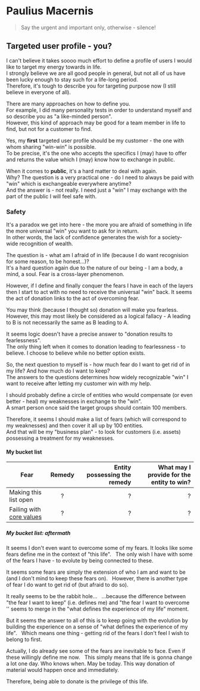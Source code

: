 # Paulius Macernis

> Say the urgent and important only, otherwise - silence!


## Targeted user profile - you?

I can't believe it takes soooo much effort to define a profile of users I would like to target my energy towards in life.  
I strongly believe we are all good people in general, but not all of us have been lucky enough to stay such for a life-long period.  
Therefore, it's tough to describe you for targeting purpose now (I still believe in everyone of all).  

There are many approaches on how to define you.  
For example, I did many personality tests in order to understand myself and so describe you as "a like-minded person".  
However, this kind of approach may be good for a team member in life to find, but not for a customer to find. 

Yes, my **first** targeted user profile should be my customer - the one with whom sharing "win-win" is possible.  
To be precise, it's the one who accepts the specifics I (may) have to offer and returns the value which I (may) know how to exchange in public.  

When it comes to **public**, it's a hard matter to deal with again.  
Why? The question is a very practical one - do I need to always be paid with "win" which is exchangeable everywhere anytime?  
And the answer is - not really. I need just a "win" I may exchange with the part of the public I will feel safe with.  

### Safety  

It's a paradox we get into here - the more you are afraid of something in life the more universal "win" you want to ask for in return.  
In other words, the lack of confidence generates the wish for a society-wide recognition of wealth.  

The question is - what am I afraid of in life (because I do want recognision for some reason, to be honest...)?  
It's a hard question again due to the nature of our being - I am a body, a mind, a soul. Fear is a cross-layer phenomenon.  

However, if I define and finally conquer the fears I have in each of the layers then I start to act with no need to receive the universal "win" back.
It seems the act of donation links to the act of overcoming fear.  

You may think (because I thought so) donation will make you fearless.  
However, this may most likely be considered as a logical fallacy - A leading to B is not necessarily the same as B leading to A.  

It seems logic doesn't have a precise answer to "donation results to fearlessness".  
The only thing left when it comes to donation leading to fearlessness - to believe. I choose to believe while no better option exists.  

So, the next question to myself is - how much fear do I want to get rid of in my life? And how much do I want to keep?  
The answers to the questions determines how widely recognizable "win" I want to receive after letting my customer win with my help.  

I should probably define a circle of entities who would compensate (or even better - heal) my weaknesses in exchange to the "win".  
A smart person once said the target groups should contain 100 members.  

Therefore, it seems I should make a list of fears (which will correspond to my weaknesses) and then cover it all up by 100 entities.  
And that will be my "business plan" - to look for customers (i.e. assets) possessing a treatment for my weaknesses.  

#### My bucket list

| Fear                       | Remedy        | Entity possessing the remedy  | What may I provide for the entity to win? |
| -------------------------- |:-------------:| -----------------------------:| -----------------------------------------:|
| Making this list open      | ?             | ?                             | ?                                         |
| Failing with [core values](https://github.com/PauliusMacernis/pauliusmacernis.github.io/blob/main/README.core-values.md)   | ?             | ?                             | ?                                         |


##### My bucket list: aftermath

It seems I don't even want to overcome some of my fears. It looks like some fears define me in the context of "this life".   
The only wish I have with some of the fears I have - to evolute by being connected to these.  

It seems some fears are simply the extension of who I am and want to be (and I don't mind to keep these fears on).  
However, there is another type of fear I do want to get rid of (but afraid to do so).  

It really seems to be the rabbit hole...  
...because the difference between "the fear I want to keep" (i.e. defines me) and "the fear I want to overcome '' seems to merge in the "what defines the experience of my life" moment.  

But it seems the answer to all of this is to keep going with the evolution by building the experience on a sense of "what defines the experience of my life".  
Which means one thing - getting rid of the fears I don't feel I wish to belong to first.  

Actually, I do already see some of the fears are inevitable to face. Even if these willingly define me now.  
This simply means that life is gonna change a lot one day. Who knows when. May be today. This way donation of material would happen once and immediately.  

Therefore, being able to donate is the privilege of this life.  
